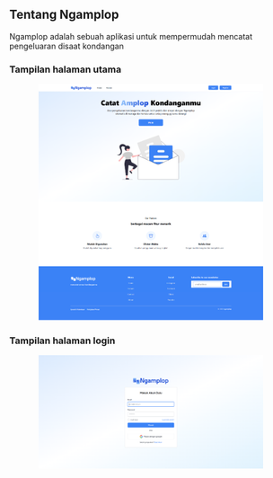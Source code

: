 ## Tentang Ngamplop

Ngamplop adalah sebuah aplikasi untuk mempermudah mencatat pengeluaran disaat kondangan

### Tampilan halaman utama

<p align="center"><a href="https://laravel.com" target="_blank"><img src="https://github.com/budayyy/ngamplop/blob/main/public/dok/ngamplop-fe.png" width="400" alt="Laravel Logo"></a></p>

### Tampilan halaman login

<p align="center"><a href="https://laravel.com" target="_blank"><img src="https://github.com/budayyy/ngamplop/blob/main/public/dok/ngamplop-login.png" width="400" alt="Laravel Logo"></a></p>
